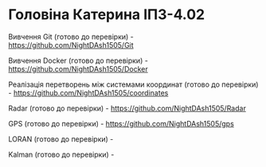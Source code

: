 # Головіна Катерина ІПЗ-4.02


Вивчення Git (готово до перевірки) - https://github.com/NightDAsh1505/Git


Вивчення Docker (готово до перевірки) - https://github.com/NightDAsh1505/Docker


Реалізація перетворень між системами координат (готово до перевірки) - https://github.com/NightDAsh1505/coordinates


Radar (готово до перевірки) - https://github.com/NightDAsh1505/Radar


GPS (готово до перевірки) - https://github.com/NightDAsh1505/gps


LORAN (готово до перевірки) - 


Kalman (готово до перевірки) - 
